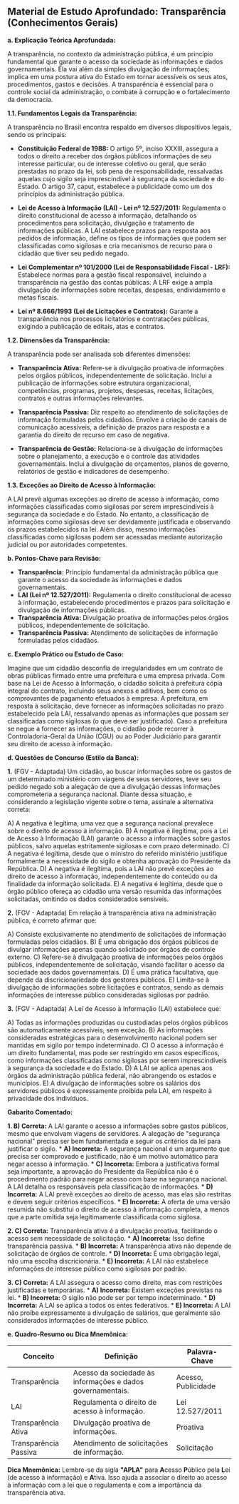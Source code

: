 ## Material de Estudo Aprofundado: Transparência (Conhecimentos Gerais)

**a. Explicação Teórica Aprofundada:**

A transparência, no contexto da administração pública, é um princípio fundamental que garante o acesso da sociedade às informações e dados governamentais. Ela vai além da simples divulgação de informações; implica em uma postura ativa do Estado em tornar acessíveis os seus atos, procedimentos, gastos e decisões. A transparência é essencial para o controle social da administração, o combate à corrupção e o fortalecimento da democracia.

**1.1. Fundamentos Legais da Transparência:**

A transparência no Brasil encontra respaldo em diversos dispositivos legais, sendo os principais:

*   **Constituição Federal de 1988:** O artigo 5º, inciso XXXIII, assegura a todos o direito a receber dos órgãos públicos informações de seu interesse particular, ou de interesse coletivo ou geral, que serão prestadas no prazo da lei, sob pena de responsabilidade, ressalvadas aquelas cujo sigilo seja imprescindível à segurança da sociedade e do Estado. O artigo 37, caput, estabelece a publicidade como um dos princípios da administração pública.

*   **Lei de Acesso à Informação (LAI) - Lei nº 12.527/2011:** Regulamenta o direito constitucional de acesso à informação, detalhando os procedimentos para solicitação, divulgação e tratamento de informações públicas. A LAI estabelece prazos para resposta aos pedidos de informação, define os tipos de informações que podem ser classificadas como sigilosas e cria mecanismos de recurso para o cidadão que tiver seu pedido negado.

*   **Lei Complementar nº 101/2000 (Lei de Responsabilidade Fiscal - LRF):** Estabelece normas para a gestão fiscal responsável, incluindo a transparência na gestão das contas públicas. A LRF exige a ampla divulgação de informações sobre receitas, despesas, endividamento e metas fiscais.

*   **Lei nº 8.666/1993 (Lei de Licitações e Contratos):** Garante a transparência nos processos licitatórios e contratações públicas, exigindo a publicação de editais, atas e contratos.

**1.2. Dimensões da Transparência:**

A transparência pode ser analisada sob diferentes dimensões:

*   **Transparência Ativa:** Refere-se à divulgação proativa de informações pelos órgãos públicos, independentemente de solicitação. Inclui a publicação de informações sobre estrutura organizacional, competências, programas, projetos, despesas, receitas, licitações, contratos e outras informações relevantes.

*   **Transparência Passiva:** Diz respeito ao atendimento de solicitações de informação formuladas pelos cidadãos. Envolve a criação de canais de comunicação acessíveis, a definição de prazos para resposta e a garantia do direito de recurso em caso de negativa.

*   **Transparência de Gestão:** Relaciona-se à divulgação de informações sobre o planejamento, a execução e o controle das atividades governamentais. Inclui a divulgação de orçamentos, planos de governo, relatórios de gestão e indicadores de desempenho.

**1.3. Exceções ao Direito de Acesso à Informação:**

A LAI prevê algumas exceções ao direito de acesso à informação, como informações classificadas como sigilosas por serem imprescindíveis à segurança da sociedade e do Estado. No entanto, a classificação de informações como sigilosas deve ser devidamente justificada e observando os prazos estabelecidos na lei. Além disso, mesmo informações classificadas como sigilosas podem ser acessadas mediante autorização judicial ou por autoridades competentes.

**b. Pontos-Chave para Revisão:**

*   **Transparência:** Princípio fundamental da administração pública que garante o acesso da sociedade às informações e dados governamentais.
*   **LAI (Lei nº 12.527/2011):** Regulamenta o direito constitucional de acesso à informação, estabelecendo procedimentos e prazos para solicitação e divulgação de informações públicas.
*   **Transparência Ativa:** Divulgação proativa de informações pelos órgãos públicos, independentemente de solicitação.
*   **Transparência Passiva:** Atendimento de solicitações de informação formuladas pelos cidadãos.

**c. Exemplo Prático ou Estudo de Caso:**

Imagine que um cidadão desconfia de irregularidades em um contrato de obras públicas firmado entre uma prefeitura e uma empresa privada. Com base na Lei de Acesso à Informação, o cidadão solicita à prefeitura cópia integral do contrato, incluindo seus anexos e aditivos, bem como os comprovantes de pagamento efetuados à empresa. A prefeitura, em resposta à solicitação, deve fornecer as informações solicitadas no prazo estabelecido pela LAI, ressalvando apenas as informações que possam ser classificadas como sigilosas (o que deve ser justificado). Caso a prefeitura se negue a fornecer as informações, o cidadão pode recorrer à Controladoria-Geral da União (CGU) ou ao Poder Judiciário para garantir seu direito de acesso à informação.

**d. Questões de Concurso (Estilo da Banca):**

**1.** (FGV - Adaptada) Um cidadão, ao buscar informações sobre os gastos de um determinado ministério com viagens de seus servidores, teve seu pedido negado sob a alegação de que a divulgação dessas informações comprometeria a segurança nacional. Diante dessa situação, e considerando a legislação vigente sobre o tema, assinale a alternativa correta:

A) A negativa é legítima, uma vez que a segurança nacional prevalece sobre o direito de acesso à informação.
B) A negativa é ilegítima, pois a Lei de Acesso à Informação (LAI) garante o acesso a informações sobre gastos públicos, salvo aquelas estritamente sigilosas e com prazo determinado.
C) A negativa é legítima, desde que o ministro do referido ministério justifique formalmente a necessidade do sigilo e obtenha aprovação do Presidente da República.
D) A negativa é ilegítima, pois a LAI não prevê exceções ao direito de acesso à informação, independentemente do conteúdo ou da finalidade da informação solicitada.
E) A negativa é legítima, desde que o órgão público ofereça ao cidadão uma versão resumida das informações solicitadas, omitindo os dados considerados sensíveis.

**2.** (FGV - Adaptada) Em relação à transparência ativa na administração pública, é correto afirmar que:

A) Consiste exclusivamente no atendimento de solicitações de informação formuladas pelos cidadãos.
B) É uma obrigação dos órgãos públicos de divulgar informações apenas quando solicitado por órgãos de controle externo.
C) Refere-se à divulgação proativa de informações pelos órgãos públicos, independentemente de solicitação, visando facilitar o acesso da sociedade aos dados governamentais.
D) É uma prática facultativa, que depende da discricionariedade dos gestores públicos.
E) Limita-se à divulgação de informações sobre licitações e contratos, sendo as demais informações de interesse público consideradas sigilosas por padrão.

**3.** (FGV - Adaptada) A Lei de Acesso à Informação (LAI) estabelece que:

A) Todas as informações produzidas ou custodiadas pelos órgãos públicos são automaticamente acessíveis, sem exceção.
B) As informações consideradas estratégicas para o desenvolvimento nacional podem ser mantidas em sigilo por tempo indeterminado.
C) O acesso à informação é um direito fundamental, mas pode ser restringido em casos específicos, como informações classificadas como sigilosas por serem imprescindíveis à segurança da sociedade e do Estado.
D) A LAI se aplica apenas aos órgãos da administração pública federal, não abrangendo os estados e municípios.
E) A divulgação de informações sobre os salários dos servidores públicos é expressamente proibida pela LAI, em respeito à privacidade dos indivíduos.

**Gabarito Comentado:**

**1. B) Correta:** A LAI garante o acesso a informações sobre gastos públicos, mesmo que envolvam viagens de servidores. A alegação de "segurança nacional" precisa ser bem fundamentada e seguir os critérios da lei para justificar o sigilo.
    *   **A) Incorreta:** A segurança nacional é um argumento que precisa ser comprovado e justificado, não é um motivo automático para negar acesso à informação.
    *   **C) Incorreta:** Embora a justificativa formal seja importante, a aprovação do Presidente da República não é o procedimento padrão para negar acesso com base na segurança nacional. A LAI detalha os responsáveis pela classificação de informações.
    *   **D) Incorreta:** A LAI prevê exceções ao direito de acesso, mas elas são restritas e devem seguir critérios específicos.
    *   **E) Incorreta:** A oferta de uma versão resumida não substitui o direito de acesso à informação completa, a menos que a parte omitida seja legitimamente classificada como sigilosa.

**2. C) Correta:** Transparência ativa é a divulgação proativa, facilitando o acesso sem necessidade de solicitação.
    *   **A) Incorreta:** Isso define transparência passiva.
    *   **B) Incorreta:** A transparência ativa não depende de solicitação de órgãos de controle.
    *   **D) Incorreta:** É uma obrigação legal, não uma escolha discricionária.
    *   **E) Incorreta:** A LAI não estabelece informações de interesse público como sigilosas por padrão.

**3. C) Correta:** A LAI assegura o acesso como direito, mas com restrições justificadas e temporárias.
    *   **A) Incorreta:** Existem exceções previstas na lei.
    *   **B) Incorreta:** O sigilo não pode ser por tempo indeterminado.
    *   **D) Incorreta:** A LAI se aplica a todos os entes federativos.
    *   **E) Incorreta:** A LAI não proíbe expressamente a divulgação de salários, que geralmente são considerados informações de interesse público.

**e. Quadro-Resumo ou Dica Mnemônica:**

| Conceito             | Definição                                                                  | Palavra-Chave     |
| -------------------- | -------------------------------------------------------------------------- | ----------------- |
| Transparência        | Acesso da sociedade às informações e dados governamentais.                | Acesso, Publicidade |
| LAI                  | Regulamenta o direito de acesso à informação.                              | Lei 12.527/2011  |
| Transparência Ativa  | Divulgação proativa de informações.                                          | Proativa          |
| Transparência Passiva | Atendimento de solicitações de informação.                                | Solicitação       |

**Dica Mnemônica:** Lembre-se da sigla **"APLA"** para **A**cesso **P**úblico pela **L**ei (de acesso à informação) e **A**tiva. Isso ajuda a associar o direito ao acesso à informação com a lei que o regulamenta e com a importância da transparência ativa.
